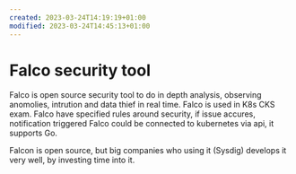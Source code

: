 ```yaml
---
created: 2023-03-24T14:19:19+01:00
modified: 2023-03-24T14:45:13+01:00
---
```


# Falco security tool

Falco is open source security tool to do in depth analysis, observing anomolies, intrution and data thief in real time.
Falco is used in K8s CKS exam.
Falco have specified rules around security, if issue accures, notification triggered
Falco could be connected to kubernetes via api, it supports Go.

Falcon is open source, but big companies who using it (Sysdig) develops it very well, by investing time into it.
